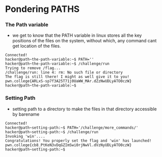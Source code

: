 # Pondering PATHS
### The Path variable
- we get to know that the PATH variable in linux stores all the key positions of the
  files on the system, without which, any command cant get location of the files.
```
Connected!                                                                        
hacker@path~the-path-variable:~$ PATH=''
hacker@path~the-path-variable:~$ /challenge/run
Trying to remove /flag...
/challenge/run: line 4: rm: No such file or directory
The flag is still there! I might as well give it to you!
pwn.college{ARLxS-sp7f3A25T71j0UaWW_MAr.dZzNwUDLyATO0czW}
hacker@path~the-path-variable:~$
```
### Setting Path
- setting path to a directory to make the files in that directory accessible by
  barename
```
Connected!                                                                        
hacker@path~setting-path:~$ PATH='/challenge/more_commands/'
hacker@path~setting-path:~$ /challenge/run
Invoking 'win'....
Congratulations! You properly set the flag and 'win' has launched!
pwn.college{cb8_PtKeN3vDqGZImSwi0rjNwVl.dVzNyUDLyATO0czW}
hacker@path~setting-path:~$ 
```
